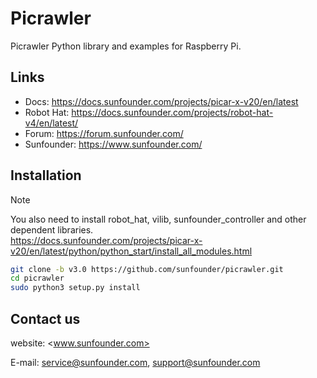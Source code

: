 # Picrawler

Picrawler Python library and examples for Raspberry Pi.

## Links

- Docs: <https://docs.sunfounder.com/projects/picar-x-v20/en/latest>
- Robot Hat: <https://docs.sunfounder.com/projects/robot-hat-v4/en/latest/>
- Forum: <https://forum.sunfounder.com/>
- Sunfounder: <https://www.sunfounder.com/>

## Installation

> [!Note]
You also need to install robot_hat, vilib, sunfounder_controller and other dependent libraries.\
<https://docs.sunfounder.com/projects/picar-x-v20/en/latest/python/python_start/install_all_modules.html>

```bash
git clone -b v3.0 https://github.com/sunfounder/picrawler.git
cd picrawler
sudo python3 setup.py install

```

## Contact us

website:
    <www.sunfounder.com>

E-mail:
    <service@sunfounder.com>, <support@sunfounder.com>
